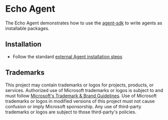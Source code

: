 # Echo Agent

The Echo Agent demonstrates how to use the [agent-sdk](../../../../docs/tutorial/agent.md) to write agents as installable packages.

## Installation

- Follow the standard [external Agent installation steps](../../../../docs/tutorial/agent.md#step-3-install-echo-agent-in-typeagent-cli-or-shell)

## Trademarks

This project may contain trademarks or logos for projects, products, or services. Authorized use of Microsoft
trademarks or logos is subject to and must follow
[Microsoft's Trademark & Brand Guidelines](https://www.microsoft.com/en-us/legal/intellectualproperty/trademarks/usage/general).
Use of Microsoft trademarks or logos in modified versions of this project must not cause confusion or imply Microsoft sponsorship.
Any use of third-party trademarks or logos are subject to those third-party's policies.
